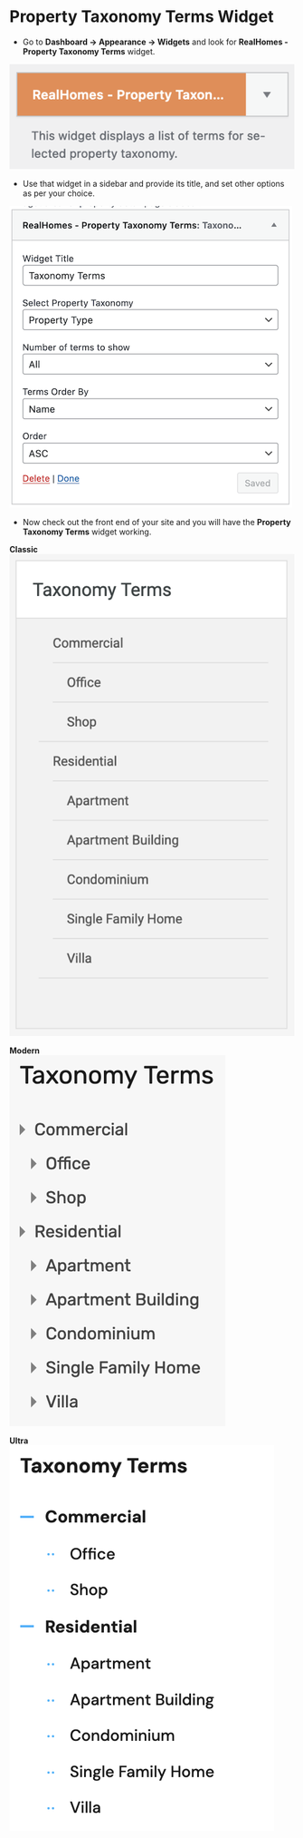 # Property Taxonomy Terms Widget

- Go to **Dashboard → Appearance → Widgets** and look for **RealHomes - Property Taxonomy Terms** widget. 

![RealHomes Documentation](images/widgets/property-taxonomy-terms.png)

- Use that widget in a sidebar and provide its title, and set other options as per your choice.

![RealHomes Documentation](images/widgets/property-taxonomy-terms-settings.png)

- Now check out the front end of your site and you will have the **Property Taxonomy Terms** widget working. 

**Classic** </br>
![RealHomes Documentation](images/widgets/property-taxonomy-terms-classic.png)

**Modern** </br>
![RealHomes Documentation](images/widgets/property-taxonomy-terms-modern.png)

**Ultra** </br>
![RealHomes Documentation](images/widgets/property-taxonomy-terms-ultra.png)
